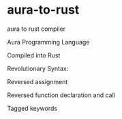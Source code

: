 # aura-to-rust
aura to rust compiler

Aura Programming Language

Compiled into Rust

Revolutionary Syntax:

Reversed assignment

Reversed function declaration and call

Tagged keywords

